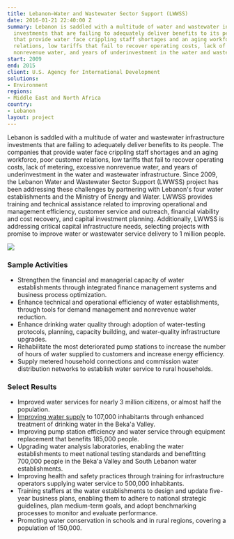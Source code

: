 ```yaml
---
title: Lebanon—Water and Wastewater Sector Support (LWWSS)
date: 2016-01-21 22:40:00 Z
summary: Lebanon is saddled with a multitude of water and wastewater infrastructure
  investments that are failing to adequately deliver benefits to its people. The companies
  that provide water face crippling staff shortages and an aging workforce, poor customer
  relations, low tariffs that fail to recover operating costs, lack of metering, excessive
  nonrevenue water, and years of underinvestment in the water and wastewater infrastructure.
start: 2009
end: 2015
client: U.S. Agency for International Development
solutions:
- Environment
regions:
- Middle East and North Africa
country:
- Lebanon
layout: project
---
```


Lebanon is saddled with a multitude of water and wastewater infrastructure investments that are failing to adequately deliver benefits to its people. The companies that provide water face crippling staff shortages and an aging workforce, poor customer relations, low tariffs that fail to recover operating costs, lack of metering, excessive nonrevenue water, and years of underinvestment in the water and wastewater infrastructure. Since 2009, the Lebanon Water and Wastewater Sector Support (LWWSS) project has been addressing these challenges by partnering with Lebanon's four water establishments and the Ministry of Energy and Water. LWWSS provides training and technical assistance related to improving operational and management efficiency, customer service and outreach, financial viability and cost recovery, and capital investment planning. Additionally, LWWSS is addressing critical capital infrastructure needs, selecting projects with promise to improve water or wastewater service delivery to 1 million people.

![][1]

###  Sample Activities

* Strengthen the financial and managerial capacity of water establishments through integrated finance management systems and business process optimization.
* Enhance technical and operational efficiency of water establishments, through tools for demand management and nonrevenue water reduction.
* Enhance drinking water quality through adoption of water-testing protocols, planning, capacity building, and water-quality infrastructure upgrades.
* Rehabilitate the most deteriorated pump stations to increase the number of hours of water supplied to customers and increase energy efficiency.
* Supply metered household connections and commission water distribution networks to establish water service to rural households.

###  Select Results

* Improved water services for nearly 3 million citizens, or almost half the population.
* [Improving water supply][2] to 107,000 inhabitants through enhanced treatment of drinking water in the Beka'a Valley.
* Improving pump station efficiency and water service through equipment replacement that benefits 185,000 people.
* Upgrading water analysis laboratories, enabling the water establishments to meet national testing standards and benefitting 700,000 people in the Beka'a Valley and South Lebanon water establishments.
* Improving health and safety practices through training for infrastructure operators supplying water service to 500,000 inhabitants.
* Training staffers at the water establishments to design and update five-year business plans, enabling them to adhere to national strategic guidelines, plan medium-term goals, and adopt benchmarking processes to monitor and evaluate performance.
* Promoting water conservation in schools and in rural regions, covering a population of 150,000.

[1]: https://assetify-dai.com/projects/lebanonwater.jpg
[2]: http://www.usaid.gov/results-data/success-stories/drinkable-water-increases-lebanon-city
